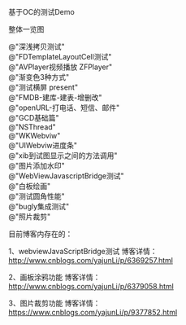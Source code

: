 基于OC的测试Demo

整体一览图

@"深浅拷贝测试"<br/>
@"FDTemplateLayoutCell测试"<br/>
@"AVPlayer视频播放 ZFPlayer"<br/>
@"渐变色3种方式"<br/>
@"测试横屏 present"<br/>
@"FMDB-建库-建表-增删改"<br/>
@"openURL-打电话、短信、邮件"<br/>
@"GCD基础篇"<br/>
@"NSThread"<br/>
@"WKWebviw"<br/>
@"UIWebviw进度条"<br/>
@"xib到试图显示之间的方法调用"<br/>
@"图片添加水印"<br/>
@"WebViewJavascriptBridge测试"<br/>
@"白板绘画"<br/>
@"测试圆角性能"<br/>
@"bugly集成测试"<br/>
@"照片裁剪"<br/>
 

目前博客内存在的：

1、webviewJavaScriptBridge测试
博客详情：http://www.cnblogs.com/yajunLi/p/6369257.html


2、画板涂鸦功能
博客详情：http://www.cnblogs.com/yajunLi/p/6379058.html


3、图片裁剪功能
博客详情：https://www.cnblogs.com/yajunLi/p/9377852.html
